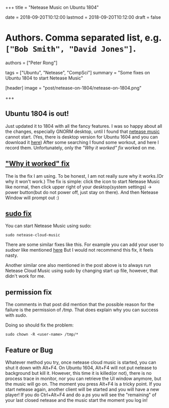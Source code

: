 +++
title = "Netease Music on Ubuntu 1804"

date = 2018-09-20T10:12:00
lastmod = 2018-09-20T10:12:00
draft = false

# Authors. Comma separated list, e.g. `["Bob Smith", "David Jones"]`.
authors = ["Peter Rong"]

tags = ["Ubuntu", "Netease", "CompSci"]
summary = "Some fixes on Ubuntu 1804 to start Netease Music"

[header]
image = "post/netease-on-1804/netease-on-1804.png"

+++

## Ubuntu 1804 is out!

Just updated it to 1804 with all the fancy features.
I was so happy about all the changes, especially GNORM desktop, until I found that [netease music](https://music.163.com/) cannot start.
(Yes, there is desktop version for Ubuntu 1604 and you can download it [here](https://music.163.com/#/download))
After some searching I found some workout, and here I record them.
Unfortunately, only the _"Why it worked" fix_ worked on me.

## ["Why it worked" fix](https://blog.csdn.net/Csdoker/article/details/80462163)

The is the fix I am using.
To be honest, I am not really sure why it works.(Or why it won't work.)
The fix is simple: click the icon to start Netease Music like normal, then click upper right of your desktop(system settings) -> power button(but do not power off, just stay on there). 
And then Netease Window will prompt out :)

## [sudo fix](https://blog.csdn.net/Csdoker/article/details/80462163)

You can start Netease Music using sudo:

```shell
sudo netease-cloud-music
```

There are some similar fixes like this.
For example you can add your user to _sudoer_ like mentioned [here](https://notes.ijustplay.cn/software/ubuntu-netease-cloud-music.html)
But I would not recommend this fix, it feels nasty.

Another similar one also mentioned in the post above is to always run Netease Cloud Music using sudo by changing start up file, however, that didn't work for me.

## permission fix

The comments in that post did mention that the possible reason for the failure is the permission of _/tmp_. 
That does explain why you can success with _sudo_.

Doing so should fix the problem:

```shell
sudo chown -R <user-name> /tmp/*
```

## Feature or Bug

Whatever method you try, once netease cloud music is started, you can shut it down with Alt+F4.
On Ubuntu 1604, Alt+F4 will not put netease to background but kill it.
However, this time it is killed(or not), there is no process trace in monitor, nor you can retrieve the UI window anymore, but the music will go on.
The moment you press Alt+F4 is a tricky point. 
If you start netease again, another client will be started and you will have a new player!
If you do Ctrl+Alt+F4 and do a _ps_ you will see the "remaining" of your last closed netease and the music start the moment you log in!